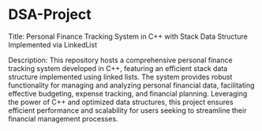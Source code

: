 # DSA-Project
Title: Personal Finance Tracking System in C++ with Stack Data Structure Implemented via LinkedList

Description:
This repository hosts a comprehensive personal finance tracking system developed in C++, featuring an efficient stack data structure implemented using linked lists. The system provides robust functionality for managing and analyzing personal financial data, facilitating effective budgeting, expense tracking, and financial planning. Leveraging the power of C++ and optimized data structures, this project ensures efficient performance and scalability for users seeking to streamline their financial management processes.




